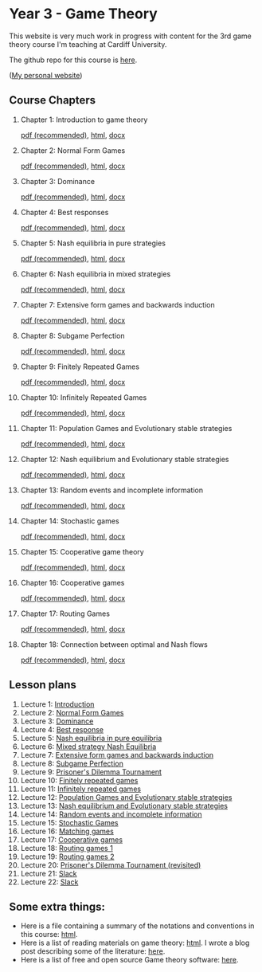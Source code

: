 # Year 3 - Game Theory

This website is very much work in progress with content for the 3rd game theory course I'm teaching at Cardiff University.

The github repo for this course is [here](https://github.com/drvinceknight/Year_3_game_theory_course).

([My personal website](www.vincent-knight.com))
                 


## Course Chapters

1. Chapter 1: Introduction to game theory

	[pdf (recommended)](./Course_Notes/Chapter_01-Introduction.pdf), [html](./Course_Notes/Chapter_01-Introduction.html), [docx](./Course_Notes/Chapter_01-Introduction.docx)

2. Chapter 2: Normal Form Games

	[pdf (recommended)](./Course_Notes/Chapter_02-Normal_Form_Games.pdf), [html](./Course_Notes/Chapter_02-Normal_Form_Games.html), [docx](./Course_Notes/Chapter_02-Normal_Form_Games.docx)

3. Chapter 3: Dominance

	[pdf (recommended)](./Course_Notes/Chapter_03-Dominance.pdf), [html](./Course_Notes/Chapter_03-Dominance.html), [docx](./Course_Notes/Chapter_03-Dominance.docx)

4. Chapter 4: Best responses

	[pdf (recommended)](./Course_Notes/Chapter_04-Best_Responses.pdf), [html](./Course_Notes/Chapter_04-Best_Responses.html), [docx](./Course_Notes/Chapter_04-Best_Responses.docx)

5. Chapter 5: Nash equilibria in pure strategies

	[pdf (recommended)](./Course_Notes/Chapter_05-Nash_Equilibria_in_pure_strategies.pdf), [html](./Course_Notes/Chapter_05-Nash_Equilibria_in_pure_strategies.html), [docx](./Course_Notes/Chapter_05-Nash_Equilibria_in_pure_strategies.docx)

6. Chapter 6: Nash equilibria in mixed strategies

	[pdf (recommended)](./Course_Notes/Chapter_06-Nash_Equilibria_in_mixed_strategies.pdf), [html](./Course_Notes/Chapter_06-Nash_Equilibria_in_mixed_strategies.html), [docx](./Course_Notes/Chapter_06-Nash_Equilibria_in_mixed_strategies.docx)

7. Chapter 7: Extensive form games and backwards induction

	[pdf (recommended)](./Course_Notes/Chapter_07-Extensive_form_games_and_backwards_induction.pdf), [html](./Course_Notes/Chapter_07-Extensive_form_games_and_backwards_induction.html), [docx](./Course_Notes/Chapter_07-Extensive_form_games_and_backwards_induction.docx)

8. Chapter 8: Subgame Perfection

	[pdf (recommended)](./Course_Notes/Chapter_08-Subgame_Perfection.pdf), [html](./Course_Notes/Chapter_08-Subgame_Perfection.html), [docx](./Course_Notes/Chapter_08-Subgame_Perfection.docx)

9. Chapter 9: Finitely Repeated Games

	[pdf (recommended)](./Course_Notes/Chapter_09_Finitely_Repeated_Games.pdf), [html](./Course_Notes/Chapter_09_Finitely_Repeated_Games.html), [docx](./Course_Notes/Chapter_09_Finitely_Repeated_Games.docx)

10. Chapter 10: Infinitely Repeated Games

	[pdf (recommended)](./Course_Notes/Chapter_10_Infinetely_Repeated_Games.pdf), [html](./Course_Notes/Chapter_10_Infinetely_Repeated_Games.html), [docx](./Course_Notes/Chapter_10_Infinetely_Repeated_Games.docx)

11. Chapter 11: Population Games and Evolutionary stable strategies

	[pdf (recommended)](./Course_Notes/Chapter_11_Population_Games_and_Evolutionary_stable_strategies.pdf), [html](./Course_Notes/Chapter_11_Population_Games_and_Evolutionary_stable_strategies.html), [docx](./Course_Notes/Chapter_11_Population_Games_and_Evolutionary_stable_strategies.docx)

12. Chapter 12: Nash equilibrium and Evolutionary stable strategies

	[pdf (recommended)](./Course_Notes/Chapter_12_Nash_equilibrium_and_Evolutionary_stable_strategies.pdf), [html](./Course_Notes/Chapter_12_Nash_equilibrium_and_Evolutionary_stable_strategies.html), [docx](./Course_Notes/Chapter_12_Nash_equilibrium_and_Evolutionary_stable_strategies.docx)

13. Chapter 13: Random events and incomplete information

	[pdf (recommended)](./Course_Notes/Chapter_13_Random_events_and_incomplete_information.pdf), [html](./Course_Notes/Chapter_13_Random_events_and_incomplete_information.html), [docx](./Course_Notes/Chapter_13_Random_events_and_incomplete_information.docx)

14. Chapter 14: Stochastic games

	[pdf (recommended)](./Course_Notes/Chapter_14_Stochastic_games.pdf), [html](./Course_Notes/Chapter_14_Stochastic_games.html), [docx](./Course_Notes/Chapter_14_Stochastic_games.docx)

15. Chapter 15: Cooperative game theory

	[pdf (recommended)](./Course_Notes/Chapter_15_Matching_games.pdf), [html](./Course_Notes/Chapter_15_Matching_games.html), [docx](./Course_Notes/Chapter_15_Matching_games.docx)

16. Chapter 16: Cooperative games

	[pdf (recommended)](./Course_Notes/Chapter_16_Cooperative_games.pdf), [html](./Course_Notes/Chapter_16_Cooperative_games.html), [docx](./Course_Notes/Chapter_16_Cooperative_games.docx)

17. Chapter 17: Routing Games

	[pdf (recommended)](./Course_Notes/Chapter_17_Routing_games.pdf), [html](./Course_Notes/Chapter_17_Routing_games.html), [docx](./Course_Notes/Chapter_17_Routing_games.docx)

18. Chapter 18: Connection between optimal and Nash flows

	[pdf (recommended)](./Course_Notes/Chapter_18_Connection_between_optimal_and_nash_flows.pdf), [html](./Course_Notes/Chapter_18_Connection_between_optimal_and_nash_flows.html), [docx](./Course_Notes/Chapter_18_Connection_between_optimal_and_nash_flows.docx)

## Lesson plans
1. Lecture 1: [ Introduction](./Lesson_Plans/Lesson_01.html)
2. Lecture 2: [ Normal Form Games](./Lesson_Plans/Lesson_02.html)
3. Lecture 3: [ Dominance](./Lesson_Plans/Lesson_03.html)
4. Lecture 4: [ Best response](./Lesson_Plans/Lesson_04.html)
5. Lecture 5: [ Nash equilibria in pure equilibria](./Lesson_Plans/Lesson_05.html)
6. Lecture 6: [ Mixed strategy Nash Equilibria](./Lesson_Plans/Lesson_06.html)
7. Lecture 7: [ Extensive form games and backwards induction](./Lesson_Plans/Lesson_07.html)
8. Lecture 8: [ Subgame Perfection](./Lesson_Plans/Lesson_08.html)
9. Lecture 9: [ Prisoner's Dilemma Tournament](./Lesson_Plans/Lesson_09.html)
10. Lecture 10: [ Finitely repeated games](./Lesson_Plans/Lesson_10.html)
11. Lecture 11: [ Infinitely repeated games](./Lesson_Plans/Lesson_11.html)
12. Lecture 12: [ Population Games and Evolutionary stable strategies](./Lesson_Plans/Lesson_12.html)
13. Lecture 13: [ Nash equilibrium and Evolutionary stable strategies](./Lesson_Plans/Lesson_13.html)
14. Lecture 14: [ Random events and incomplete information](./Lesson_Plans/Lesson_14.html)
15. Lecture 15: [ Stochastic Games](./Lesson_Plans/Lesson_15.html)
16. Lecture 16: [ Matching games](./Lesson_Plans/Lesson_16.html)
17. Lecture 17: [ Cooperative games](./Lesson_Plans/Lesson_17.html)
18. Lecture 18: [ Routing games 1](./Lesson_Plans/Lesson_18.html)
19. Lecture 19: [ Routing games 2](./Lesson_Plans/Lesson_19.html)
20. Lecture 20: [ Prisoner's Dilemma Tournament (revisited)](./Lesson_Plans/Lesson_20.html)
21. Lecture 21: [ Slack](./Lesson_Plans/Lesson_21.html)
22. Lecture 22: [ Slack](./Lesson_Plans/Lesson_22.html)

## Some extra things:

- Here is a file containing a summary of the notations and conventions in this course: [html](./Notations_conventions.html).
- Here is a list of reading materials on game theory: [html](./Reading_list.html). I wrote a blog post describing some of the literature: [here](http://drvinceknight.blogspot.co.uk/2013/03/game-theory-reading-list.html).
- Here is a list of free and open source Game theory software: [here](http://drvinceknight.blogspot.co.uk/2013/03/open-source-andor-free-game-theory.html).
                 
<script type="text/javascript">

  var _gaq = _gaq || [];
  _gaq.push(['_setAccount', 'UA-38016329-2']);
  _gaq.push(['_setDomainName', 'github.com']);
  _gaq.push(['_setAllowLinker', true]);
  _gaq.push(['_trackPageview']);

  (function() {
    var ga = document.createElement('script'); ga.type = 'text/javascript'; ga.async = true;
    ga.src = ('https:' == document.location.protocol ? 'https://ssl' : 'http://www') + '.google-analytics.com/ga.js';
    var s = document.getElementsByTagName('script')[0]; s.parentNode.insertBefore(ga, s);
  })();

</script>
                 